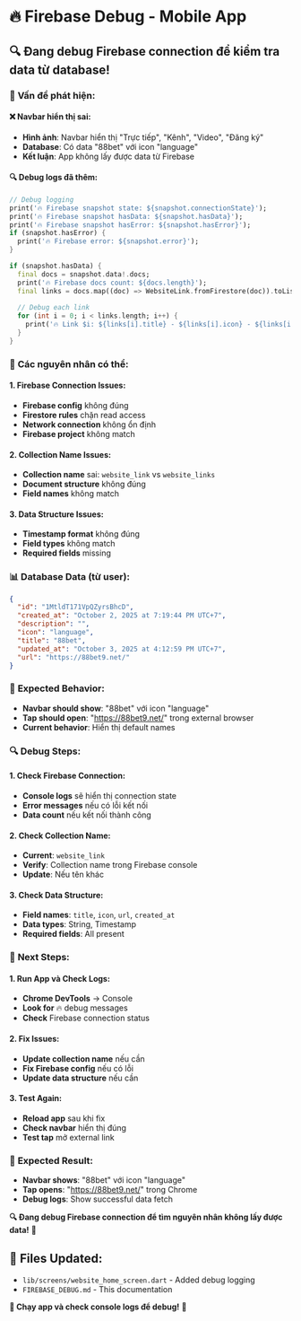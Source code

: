 # 🔥 Firebase Debug - Mobile App

## 🔍 **Đang debug Firebase connection để kiểm tra data từ database!**

### 🎯 **Vấn đề phát hiện:**

#### **❌ Navbar hiển thị sai:**
- **Hình ảnh**: Navbar hiển thị "Trực tiếp", "Kênh", "Video", "Đăng ký"
- **Database**: Có data "88bet" với icon "language"
- **Kết luận**: App không lấy được data từ Firebase

#### **🔍 Debug logs đã thêm:**
```dart
// Debug logging
print('🔥 Firebase snapshot state: ${snapshot.connectionState}');
print('🔥 Firebase snapshot hasData: ${snapshot.hasData}');
print('🔥 Firebase snapshot hasError: ${snapshot.hasError}');
if (snapshot.hasError) {
  print('🔥 Firebase error: ${snapshot.error}');
}

if (snapshot.hasData) {
  final docs = snapshot.data!.docs;
  print('🔥 Firebase docs count: ${docs.length}');
  final links = docs.map((doc) => WebsiteLink.fromFirestore(doc)).toList();
  
  // Debug each link
  for (int i = 0; i < links.length; i++) {
    print('🔥 Link $i: ${links[i].title} - ${links[i].icon} - ${links[i].url}');
  }
}
```

### 🔧 **Các nguyên nhân có thể:**

#### **1. Firebase Connection Issues:**
- **Firebase config** không đúng
- **Firestore rules** chặn read access
- **Network connection** không ổn định
- **Firebase project** không match

#### **2. Collection Name Issues:**
- **Collection name** sai: `website_link` vs `website_links`
- **Document structure** không đúng
- **Field names** không match

#### **3. Data Structure Issues:**
- **Timestamp format** không đúng
- **Field types** không match
- **Required fields** missing

### 📊 **Database Data (từ user):**
```json
{
  "id": "1MtldT171VpQZyrsBhcD",
  "created_at": "October 2, 2025 at 7:19:44 PM UTC+7",
  "description": "",
  "icon": "language",
  "title": "88bet",
  "updated_at": "October 3, 2025 at 4:12:59 PM UTC+7",
  "url": "https://88bet9.net/"
}
```

### 🎯 **Expected Behavior:**
- **Navbar should show**: "88bet" với icon "language"
- **Tap should open**: "https://88bet9.net/" trong external browser
- **Current behavior**: Hiển thị default names

### 🔍 **Debug Steps:**

#### **1. Check Firebase Connection:**
- **Console logs** sẽ hiển thị connection state
- **Error messages** nếu có lỗi kết nối
- **Data count** nếu kết nối thành công

#### **2. Check Collection Name:**
- **Current**: `website_link`
- **Verify**: Collection name trong Firebase console
- **Update**: Nếu tên khác

#### **3. Check Data Structure:**
- **Field names**: `title`, `icon`, `url`, `created_at`
- **Data types**: String, Timestamp
- **Required fields**: All present

### 🚀 **Next Steps:**

#### **1. Run App và Check Logs:**
- **Chrome DevTools** → Console
- **Look for** 🔥 debug messages
- **Check** Firebase connection status

#### **2. Fix Issues:**
- **Update collection name** nếu cần
- **Fix Firebase config** nếu có lỗi
- **Update data structure** nếu cần

#### **3. Test Again:**
- **Reload app** sau khi fix
- **Check navbar** hiển thị đúng
- **Test tap** mở external link

### 🎉 **Expected Result:**
- **Navbar shows**: "88bet" với icon "language"
- **Tap opens**: "https://88bet9.net/" trong Chrome
- **Debug logs**: Show successful data fetch

**🔍 Đang debug Firebase connection để tìm nguyên nhân không lấy được data!** 🚀

## 📁 **Files Updated:**
- `lib/screens/website_home_screen.dart` - Added debug logging
- `FIREBASE_DEBUG.md` - This documentation

**🎯 Chạy app và check console logs để debug!** 📱
